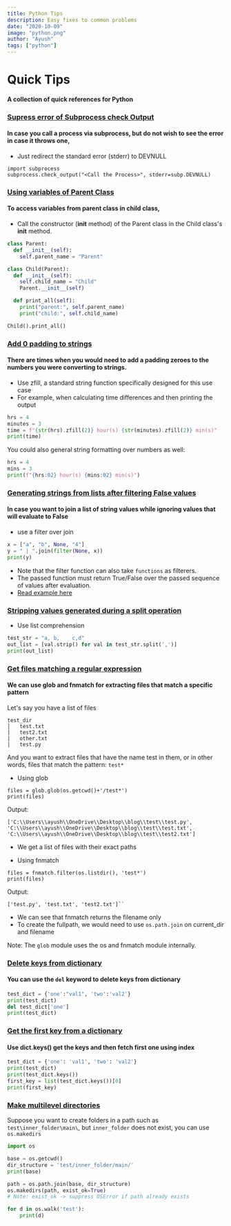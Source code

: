 ```yaml
---
title: Python Tips
description: Easy fixes to common problems
date: "2020-10-09"
image: "python.png"
author: "Ayush"
tags: ["python"]
---
```


# Quick Tips
#### A collection of quick references for Python

### [Supress error of Subprocess check Output](https://stackoverflow.com/a/31683402/7048915)
#### In case you call a process via subprocess, but do not wish to see the error in case it throws one,
- Just redirect the standard error (stderr) to DEVNULL
```
import subprocess
subprocess.check_output("<Call the Process>", stderr=subp.DEVNULL)
```

### [Using variables of Parent Class](https://www.geeksforgeeks.org/python-access-parent-class-attribute/#:~:text=Accessing%20Parent%20Class%20Functions&text=This%20is%20really%20simple%2C%20you,attributes%20of%20the%20parent%20class.&text=%23%20how%20parent%20constructors%20are%20called.)
#### To access variables from parent class in child class,
- Call the constructor (__init__ method) of the Parent class in the Child class's __init__ method.

```py heading="Accessing Parent Class variables in Child Class"
class Parent:
  def __init__(self):
    self.parent_name = "Parent"

class Child(Parent):
  def __init__(self):
    self.child_name = "Child"
    Parent.__init__(self)

  def print_all(self):
    print("parent:", self.parent_name)
    print("child:", self.child_name)

Child().print_all()
```

### [Add 0 padding to strings](https://stackoverflow.com/questions/339007/how-to-pad-zeroes-to-a-string)
#### There are times when you would need to add a padding zeroes to the numbers you were converting to strings.
- Use zfill, a standard string function specifically designed for this use case
- For example, when calculating time differences and then printing the output

```py heading="Padding 0s with zfill"
hrs = 4
minutes = 3
time = f"{str(hrs).zfill(2)} hour(s) {str(minutes).zfill(2)} min(s)"
print(time)
```

You could also general string formatting over numbers as well:
```py heading="Padding 0s with string formatting"
hrs = 4
mins = 3
print(f"{hrs:02} hour(s) {mins:02} min(s)")
```

### [Generating strings from lists after filtering False values](https://stackoverflow.com/questions/8626694/joining-multiple-strings-if-they-are-not-empty-in-python)
#### In case you want to join a list of string values while ignoring values that will evaluate to False
- use a filter over join
```py heading="Join a list value while ignoring None type values"
x = ["a", "b", None, "4"]
y = " | ".join(filter(None, x))
print(y)
```
- Note that the filter function can also take `functions` as filterers.
- The passed function must return True/False over the passed sequence of values after evaluation.
- [Read example here](https://thepythonguru.com/python-builtin-functions/filter/)

### [Stripping values generated during a split operation](https://stackoverflow.com/a/4071407/7048915)
- Use list comprehension
```py heading="Generate list of stripped values while splitting a string"
test_str = "a, b,    c,d"
out_list = [val.strip() for val in test_str.split(',')]
print(out_list)
```

### [Get files matching a regular expression](https://docs.python.org/3/library/glob.html)
#### We can use glob and fnmatch for extracting files that match a specific pattern

Let's say you have a list of files
```
test_dir
│   test.txt
|   test2.txt
|   other.txt
|   test.py
```
And you want to extract files that have the name test in them,
or in other words, files that match the pattern: `test*`

- Using glob
```
files = glob.glob(os.getcwd()+'/test*')
print(files)
```
Output:
```
['C:\\Users\\ayush\\OneDrive\\Desktop\\blog\\test\\test.py', 'C:\\Users\\ayush\\OneDrive\\Desktop\\blog\\test\\test.txt', 'C:\\Users\\ayush\\OneDrive\\Desktop\\blog\\test\\test2.txt']
```
- We get a list of files with their exact paths

- Using fnmatch
```
files = fnmatch.filter(os.listdir(), 'test*')
print(files)
```

Output:
```
['test.py', 'test.txt', 'test2.txt']``
```
- We can see that fnmatch returns the filename only
- To create the fullpath, we would need to use `os.path.join` on current_dir and filename

Note: The `glob` module uses the os and fnmatch module internally.

### [Delete keys from dictionary](https://www.geeksforgeeks.org/python-ways-to-remove-a-key-from-dictionary/)
#### You can use the `del` keyword to delete keys from dictionary

```py heading="Delete Keys from dictionary"
test_dict = {'one':"val1", 'two':'val2'}
print(test_dict)
del test_dict['one']
print(test_dict)
```

### [Get the first key from a dictionary](https://www.geeksforgeeks.org/python-get-the-first-key-in-dictionary/)
#### Use dict.keys() get the keys and then fetch first one using index
```py heading="First Key from Dictionary"
test_dict = {'one': 'val1', 'two': 'val2'}
print(test_dict)
print(test_dict.keys())
first_key = list(test_dict.keys())[0]
print(first_key)
```

### [Make multilevel directories](https://www.geeksforgeeks.org/python-os-makedirs-method/)
Suppose you want to create folders in a path such as `test\inner_folder\main\`, but `inner_folder` does not exist,
you can use `os.makedirs`
```py
import os

base = os.getcwd()
dir_structure = 'test/inner_folder/main/'
print(base)

path = os.path.join(base, dir_structure)
os.makedirs(path, exist_ok=True)
# Note: exist_ok -> suppress OSError if path already exists

for d in os.walk('test'):
    print(d)
```
